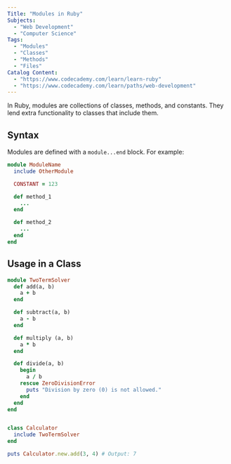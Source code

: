 ```yaml
---
Title: "Modules in Ruby"
Subjects:
  - "Web Development"
  - "Computer Science"
Tags: 
  - "Modules"
  - "Classes"
  - "Methods"
  - "Files"
Catalog Content:
  - "https://www.codecademy.com/learn/learn-ruby"
  - "https://www.codecademy.com/learn/paths/web-development"
---
```


In Ruby, modules are collections of classes, methods, and constants. They lend extra functionality to classes that include them. 

## Syntax 

Modules are defined with a `module...end` block. For example:

```rb 
module ModuleName 
  include OtherModule

  CONSTANT = 123 

  def method_1 
    ...
  end

  def method_2
    ...
  end
end
```

## Usage in a Class

```rb 
module TwoTermSolver
  def add(a, b)
    a + b
  end

  def subtract(a, b) 
    a - b
  end

  def multiply (a, b) 
    a * b
  end

  def divide(a, b)
    begin 
      a / b
    rescue ZeroDivisionError
      puts "Division by zero (0) is not allowed."
    end
  end
end


class Calculator 
  include TwoTermSolver
end

puts Calculator.new.add(3, 4) # Output: 7
```
